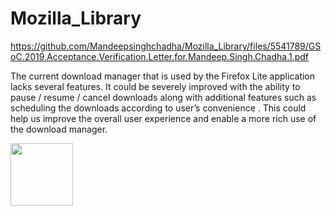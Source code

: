 # Mozilla_Library

https://github.com/Mandeepsinghchadha/Mozilla_Library/files/5541789/GSoC.2019.Acceptance.Verification.Letter.for.Mandeep.Singh.Chadha.1.pdf


The current download manager that is used by the Firefox Lite application lacks several
features. It could be severely improved with the ability to pause / resume / cancel downloads
along with additional features such as scheduling the downloads according to
user’s convenience . This could help us improve the overall user experience and enable a more
rich use of the download manager.



<img src="https://user-images.githubusercontent.com/27005975/103719901-1bad0000-4ff0-11eb-8d84-5b8638fde84d.jpg" width="100" height="100"/>
